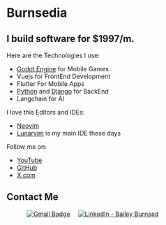 # Burnsedia
## I build software for $1997/m.

Here are the Technologies I use:

  - [Godot Engine](https://godotengine.org) for Mobile Games
  - Vuejs for FrontEnd Development
  - Flutter For Mobile Apps
  - [Python](https://www.python.org/) and [Django](https://www.djangoproject.com/) for BackEnd
  - Langchain for AI

I love this Editors and IDEs:
  - [Neovim](https://neovim.io/)
  - [Lunarvim](https://www.lunarvim.org/) is my main IDE these days

Follow me on:

  - [YouTube](https://www.youtube.com/channel/UC71vuzjHKhS4Wv4Px44FKjg)
  - [GitHub](https://github.com/Burnsedia)
  - [X.com](https://twitter.com/baileyburnsed)


## Contact Me 

&emsp;&emsp;&emsp;
[![Gmail Badge](https://img.shields.io/badge/Gmail-D14836?style=for-the-badge&logo=gmail&logoColor=white)](mailto:mail@baileyburnsed.dev) &emsp;[![LinkedIn - Bailey Burnsed](https://img.shields.io/badge/LinkedIn-0077B5?style=for-the-badge&logo=linkedin&logoColor=white)](https://www.linkedin.com/in/bailey-burnsed-50051115a/)&emsp;


